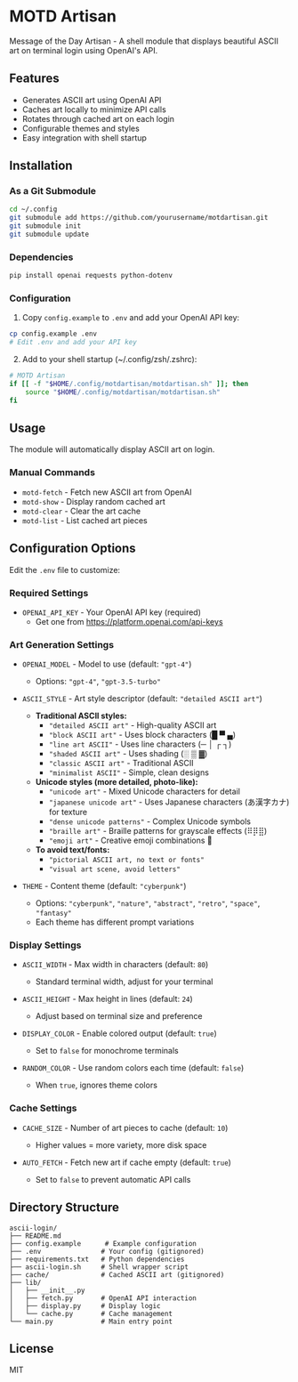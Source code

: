 # MOTD Artisan

Message of the Day Artisan - A shell module that displays beautiful ASCII art on terminal login using OpenAI's API.

## Features

- Generates ASCII art using OpenAI API
- Caches art locally to minimize API calls
- Rotates through cached art on each login
- Configurable themes and styles
- Easy integration with shell startup

## Installation

### As a Git Submodule

```bash
cd ~/.config
git submodule add https://github.com/yourusername/motdartisan.git
git submodule init
git submodule update
```

### Dependencies

```bash
pip install openai requests python-dotenv
```

### Configuration

1. Copy `config.example` to `.env` and add your OpenAI API key:
```bash
cp config.example .env
# Edit .env and add your API key
```

2. Add to your shell startup (~/.config/zsh/.zshrc):
```bash
# MOTD Artisan
if [[ -f "$HOME/.config/motdartisan/motdartisan.sh" ]]; then
    source "$HOME/.config/motdartisan/motdartisan.sh"
fi
```

## Usage

The module will automatically display ASCII art on login. 

### Manual Commands

- `motd-fetch` - Fetch new ASCII art from OpenAI
- `motd-show` - Display random cached art
- `motd-clear` - Clear the art cache
- `motd-list` - List cached art pieces

## Configuration Options

Edit the `.env` file to customize:

### Required Settings
- `OPENAI_API_KEY` - Your OpenAI API key (required)
  - Get one from https://platform.openai.com/api-keys

### Art Generation Settings
- `OPENAI_MODEL` - Model to use (default: `"gpt-4"`)
  - Options: `"gpt-4"`, `"gpt-3.5-turbo"`
  
- `ASCII_STYLE` - Art style descriptor (default: `"detailed ASCII art"`)
  - **Traditional ASCII styles:**
    - `"detailed ASCII art"` - High-quality ASCII art
    - `"block ASCII art"` - Uses block characters (█ ▀ ▄)
    - `"line art ASCII"` - Uses line characters (─ │ ┌ ┐)
    - `"shaded ASCII art"` - Uses shading (░ ▒ ▓)
    - `"classic ASCII art"` - Traditional ASCII
    - `"minimalist ASCII"` - Simple, clean designs
  - **Unicode styles (more detailed, photo-like):**
    - `"unicode art"` - Mixed Unicode characters for detail
    - `"japanese unicode art"` - Uses Japanese characters (あ漢字カナ) for texture
    - `"dense unicode patterns"` - Complex Unicode symbols
    - `"braille art"` - Braille patterns for grayscale effects (⠿⡿⣿)
    - `"emoji art"` - Creative emoji combinations 🎨
  - **To avoid text/fonts:**
    - `"pictorial ASCII art, no text or fonts"`
    - `"visual art scene, avoid letters"`
  
- `THEME` - Content theme (default: `"cyberpunk"`)
  - Options: `"cyberpunk"`, `"nature"`, `"abstract"`, `"retro"`, `"space"`, `"fantasy"`
  - Each theme has different prompt variations

### Display Settings  
- `ASCII_WIDTH` - Max width in characters (default: `80`)
  - Standard terminal width, adjust for your terminal
  
- `ASCII_HEIGHT` - Max height in lines (default: `24`)  
  - Adjust based on terminal size and preference

- `DISPLAY_COLOR` - Enable colored output (default: `true`)
  - Set to `false` for monochrome terminals
  
- `RANDOM_COLOR` - Use random colors each time (default: `false`)
  - When `true`, ignores theme colors

### Cache Settings
- `CACHE_SIZE` - Number of art pieces to cache (default: `10`)
  - Higher values = more variety, more disk space
  
- `AUTO_FETCH` - Fetch new art if cache empty (default: `true`)
  - Set to `false` to prevent automatic API calls

## Directory Structure

```
ascii-login/
├── README.md
├── config.example      # Example configuration
├── .env               # Your config (gitignored)
├── requirements.txt   # Python dependencies
├── ascii-login.sh     # Shell wrapper script
├── cache/             # Cached ASCII art (gitignored)
├── lib/
│   ├── __init__.py
│   ├── fetch.py       # OpenAI API interaction
│   ├── display.py     # Display logic
│   └── cache.py       # Cache management
└── main.py            # Main entry point
```

## License

MIT